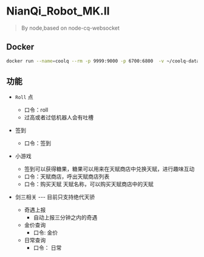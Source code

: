 # NianQi_Robot_MK.II

> By node,based on node-cq-websocket


## Docker

```sh
docker run --name=coolq --rm -p 9999:9000 -p 6700:6800  -v ~/coolq-data:/home/user/coolq -e COOLQ_URL=https://dlsec.cqp.me/cqp-full -e VNC_PASSWD=12345678 coolq/wine-coolq

```

## 功能
+ `Roll` 点
  + 口令：roll
  + 过高或者过低机器人会有吐槽

+ 签到
  + 口令：签到

+ 小游戏
  + 签到可以获得糖果，糖果可以用来在天赋商店中兑换天赋，进行趣味互动
  + 口令：天赋商店，呼出天赋商店列表
  + 口令：购买天赋 天赋名称，可以购买天赋商店中的天赋

+ 剑三相关 --- 目前只支持绝代天骄
  + 奇遇上报
    + 自动上报三分钟之内的奇遇
  + 金价查询
    + 口令: 金价
  + 日常查询
    + 口令： 日常